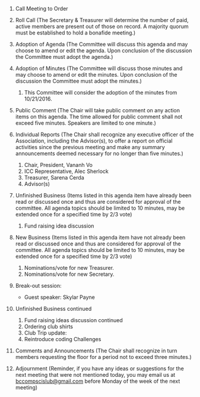 1. Call Meeting to Order

2. Roll Call
	(The Secretary & Treasurer will determine the number of paid, active members are present out of those on record. A majority quorum must be established to hold a bonafide meeting.)

3. Adoption of Agenda
	(The Committee will discuss this agenda and may choose to amend or edit the agenda. Upon conclusion of the discussion the Committee must adopt the agenda.)

4. Adoption of Minutes
	(The Committee will discuss those minutes and may choose to amend or edit the minutes. Upon conclusion of the discussion the Committee must adopt the minutes.)

	1. This Committee will consider the adoption of the minutes from 10/21/2016.

5. Public Comment
	(The Chair will take public comment on any action items on this agenda. The time allowed for public comment shall not exceed five minutes. Speakers are limited to one minute.)

6. Individual Reports
	(The Chair shall recognize any executive officer of the Association, including the Advisor(s), to offer a report on official activities since the previous meeting and make any summary announcements deemed necessary for no longer than five minutes.)

	1. Chair, President, Vananh Vo
	1. ICC Representative, Alec Sherlock
	1. Treasurer, Sarena Cerda
	1. Advisor(s)

7. Unfinished Business
	(Items listed in this agenda item have already been read or discussed once and thus are considered for approval of the committee. All agenda topics should be limited to 10 minutes, may be extended once for a specified time by 2/3 vote)
	
	1. Fund raising idea discussion

8. New Business
	(Items listed in this agenda item have not already been read or discussed once and thus are considered for approval of the committee. All agenda topics should be limited to 10 minutes, may be extended once for a specified time by 2/3 vote)
	
	1. Nominations/vote for new Treasurer. 
	1. Nominations/vote for new Secretary. 

9. Break-out session: 
	* Guest speaker: Skylar Payne
	
10. Unfinished Business continued
	1. Fund raising ideas discussion continued
	2. Ordering club shirts
	3. Club Trip update:
	4. Reintroduce coding Challenges

11. Comments and Announcements
	(The Chair shall recognize in turn members requesting the floor for a period not to exceed three minutes.)


12. Adjournment
	(Reminder, if you have any ideas or suggestions for the next meeting that were not mentioned today, you may email us at bccompscislub@gmail.com before Monday of the week of the next meeting)
